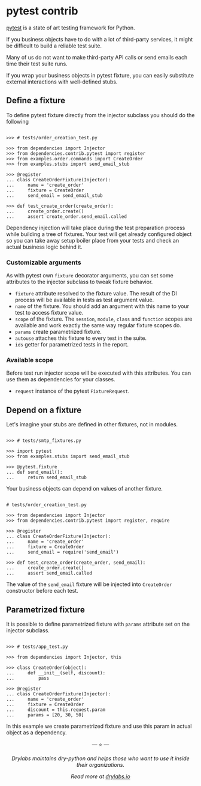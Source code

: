 # pytest contrib

[pytest](https://docs.pytest.org/) is a state of art testing framework
for Python.

If you business objects have to do with a lot of third-party services,
it might be difficult to build a reliable test suite.

Many of us do not want to make third-party API calls or send emails each
time their test suite runs.

If you wrap your business objects in pytest fixture, you can easily
substitute external interactions with well-defined stubs.

## Define a fixture

To define pytest fixture directly from the injector subclass you should
do the following

```pycon

>>> # tests/order_creation_test.py

>>> from dependencies import Injector
>>> from dependencies.contrib.pytest import register
>>> from examples.order.commands import CreateOrder
>>> from examples.stubs import send_email_stub

>>> @register
... class CreateOrderFixture(Injector):
...     name = 'create_order'
...     fixture = CreateOrder
...     send_email = send_email_stub

>>> def test_create_order(create_order):
...     create_order.create()
...     assert create_order.send_email.called

```

Dependency injection will take place during the test preparation process
while building a tree of fixtures. Your test will get already configured
object so you can take away setup boiler place from your tests and check
an actual business logic behind it.

### Customizable arguments

As with pytest own `fixture` decorator arguments, you can set some
attributes to the injector subclass to tweak fixture behavior.

- `fixture` attribute resolved to the fixture value. The result of the
  DI process will be available in tests as test argument value.
- `name` of the fixture. You should add an argument with this name to
  your test to access fixture value.
- `scope` of the fixture. The `session`, `module`, `class` and
  `function` scopes are available and work exactly the same way
  regular fixture scopes do.
- `params` create parametrized fixture.
- `autouse` attaches this fixture to every test in the suite.
- `ids` getter for parametrized tests in the report.

### Available scope

Before test run injector scope will be executed with this attributes.
You can use them as dependencies for your classes.

- `request` instance of the pytest `FixtureRequest`.

## Depend on a fixture

Let's imagine your stubs are defined in other fixtures, not in modules.

```pycon

>>> # tests/smtp_fixtures.py

>>> import pytest
>>> from examples.stubs import send_email_stub

>>> @pytest.fixture
... def send_email():
...     return send_email_stub

```

Your business objects can depend on values of another fixture.

```pycon

# tests/order_creation_test.py

>>> from dependencies import Injector
>>> from dependencies.contrib.pytest import register, require

>>> @register
... class CreateOrderFixture(Injector):
...     name = 'create_order'
...     fixture = CreateOrder
...     send_email = require('send_email')

>>> def test_create_order(create_order, send_email):
...     create_order.create()
...     assert send_email.called

```

The value of the `send_email` fixture will be injected into
`CreateOrder` constructor before each test.

## Parametrized fixture

It is possible to define parametrized fixture with `params` attribute
set on the injector subclass.

```pycon

>>> # tests/app_test.py

>>> from dependencies import Injector, this

>>> class CreateOrder(object):
...     def __init__(self, discount):
...         pass

>>> @register
... class CreateOrderFixture(Injector):
...     name = 'create_order'
...     fixture = CreateOrder
...     discount = this.request.param
...     params = [20, 30, 50]

```

In this example we create parametrized fixture and use this param in
actual object as a dependency.

<p align="center">&mdash; ⭐️ &mdash;</p>
<p align="center"><i>Drylabs maintains dry-python and helps those who want to use it inside their organizations.</i></p>
<p align="center"><i>Read more at <a href="https://drylabs.io">drylabs.io</a></i></p>
